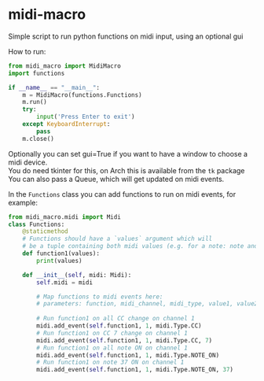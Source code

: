 # midi-macro
Simple script to run python functions on midi input, using an optional gui

How to run:
```python
from midi_macro import MidiMacro
import functions

if __name__ == "__main__":
    m = MidiMacro(functions.Functions)
    m.run()
    try:
        input('Press Enter to exit')
    except KeyboardInterrupt:
        pass
    m.close()
```
Optionally you can set gui=True if you want to have a window to choose a midi device.  
You do need tkinter for this, on Arch this is available from the `tk` package  
You can also pass a Queue, which will get updated on midi events. 

In the `Functions` class you can add functions to run on midi events, for example:
```python
from midi_macro.midi import Midi
class Functions:
    @staticmethod
    # Functions should have a `values` argument which will
    # be a tuple containing both midi values (e.g. for a note: note and velocity)
    def function1(values):
        print(values)

    def __init__(self, midi: Midi):
        self.midi = midi

        # Map functions to midi events here:
        # parameters: function, midi_channel, midi_type, value1, value2)
        
        # Run function1 on all CC change on channel 1
        midi.add_event(self.function1, 1, midi.Type.CC)
        # Run function1 on CC 7 change on channel 1
        midi.add_event(self.function1, 1, midi.Type.CC, 7)
        # Run function1 on all note ON on channel 1
        midi.add_event(self.function1, 1, midi.Type.NOTE_ON)
        # Run function1 on note 37 ON on channel 1
        midi.add_event(self.function1, 1, midi.Type.NOTE_ON, 37)
``` 